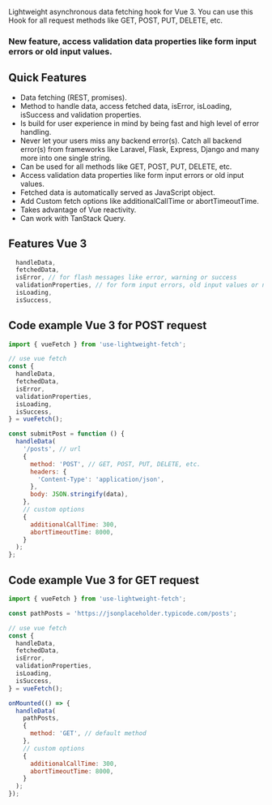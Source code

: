 Lightweight asynchronous data fetching hook for Vue 3. You can use this Hook for all request methods like GET, POST, PUT, DELETE, etc.

### New feature, access validation data properties like form input errors or old input values.

## Quick Features

- Data fetching (REST, promises).
- Method to handle data, access fetched data, isError, isLoading, isSuccess and validation properties.
- Is build for user experience in mind by being fast and high level of error handling.
- Never let your users miss any backend error(s). Catch all backend error(s) from frameworks like Laravel, Flask, Express, Django and many more into one single string.
- Can be used for all methods like GET, POST, PUT, DELETE, etc.
- Access validation data properties like form input errors or old input values.
- Fetched data is automatically served as JavaScript object.
- Add Custom fetch options like additionalCallTime or abortTimeoutTime.
- Takes advantage of Vue reactivity.
- Can work with TanStack Query.

## Features Vue 3

```js
  handleData,
  fetchedData,
  isError, // for flash messages like error, warning or success
  validationProperties, // for form input errors, old input values or nested messages
  isLoading,
  isSuccess,
```

## Code example Vue 3 for POST request

```js
import { vueFetch } from 'use-lightweight-fetch';

// use vue fetch
const {
  handleData,
  fetchedData,
  isError,
  validationProperties,
  isLoading,
  isSuccess,
} = vueFetch();

const submitPost = function () {
  handleData(
    '/posts', // url
    {
      method: 'POST', // GET, POST, PUT, DELETE, etc.
      headers: {
        'Content-Type': 'application/json',
      },
      body: JSON.stringify(data),
    },
    // custom options
    {
      additionalCallTime: 300,
      abortTimeoutTime: 8000,
    }
  );
};
```

## Code example Vue 3 for GET request

```js
import { vueFetch } from 'use-lightweight-fetch';

const pathPosts = 'https://jsonplaceholder.typicode.com/posts';

// use vue fetch
const {
  handleData,
  fetchedData,
  isError,
  validationProperties,
  isLoading,
  isSuccess,
} = vueFetch();

onMounted(() => {
  handleData(
    pathPosts,
    {
      method: 'GET', // default method
    },
    // custom options
    {
      additionalCallTime: 300,
      abortTimeoutTime: 8000,
    }
  );
});
```

